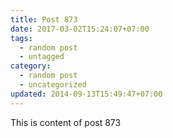```yaml
---
title: Post 873
date: 2017-03-02T15:24:07+07:00
tags:
  - random post
  - untagged
category:
  - random post
  - uncategorized
updated: 2014-09-13T15:49:47+07:00
---
```

This is content of post 873